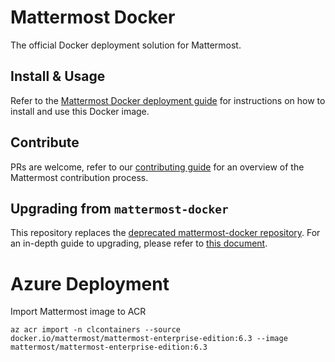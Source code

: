 # Mattermost Docker
The official Docker deployment solution for Mattermost.

## Install & Usage

Refer to the [Mattermost Docker deployment guide](https://docs.mattermost.com/install/install-docker.html) for instructions on how to install and use this Docker image.

## Contribute
PRs are welcome, refer to our [contributing guide](https://developers.mattermost.com/contribute/getting-started/) for an overview of the Mattermost contribution process.

## Upgrading from `mattermost-docker`

This repository replaces the [deprecated mattermost-docker repository](https://github.com/mattermost/mattermost-docker>). For an in-depth guide to upgrading, please refer to [this document](https://github.com/mattermost/docker/blob/main/scripts/UPGRADE.md).


# Azure Deployment

Import Mattermost image to ACR

```
az acr import -n clcontainers --source  docker.io/mattermost/mattermost-enterprise-edition:6.3 --image mattermost/mattermost-enterprise-edition:6.3
```